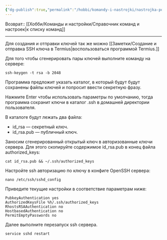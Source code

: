 ```yaml
---
{"dg-publish":true,"permalink":"/hobbi/komandy-i-nastrojki/nastrojka-podklyucheniya-k-serveru-po-ssh-s-ispolzovaniem-klyucha/"}
---
```


Возврат:: [[Хобби/Команды и настройки/Справочник команд и настроек\|к списку команд]]

---
Для создания и отправки ключей так же можно [[Заметки/Создание и отправка SSH ключа в Termius\|воспользоваться программой Termius.]]

Для того чтобы сгенерировать пары ключей выполните команду на сервере:
```shell
ssh-keygen -t rsa -b 2048
```

Программа предложит указать каталог, в который будут будут сохранены файлы ключей и попросит ввести секретную фразу.

Нажмите Enter чтобы использовать параметры по умолчанию, тогда программа сохранит ключи в каталог .ssh в домашней директории пользователя.

В каталоге будут лежать два файла:
- id_rsa — секретный ключ.
- id_rsa.pub — публичный ключ.

Заносим сгенерированный открытый ключ в авторизованные ключи сервера. Для этого скопируйте содержимое id_rsa.pub в конец файла authorized_keys:

```shell
cat id_rsa.pub && ~/.ssh/authorized_keys
```

Настройте ssh авторизацию по ключу в конфиге OpenSSH сервера:

```
nano /etc/ssh/sshd_config
```

Приведите текущие настройки в соответствие параметрам ниже:

```
PubkeyAuthentication yes  
AuthorizedKeysFile %h/.ssh/authorized_keys  
RhostsRSAAuthentication no  
HostbasedAuthentication no  
PermitEmptyPasswords no
```

Далее выполните перезапуск ssh сервера.

```
service sshd restart
```
